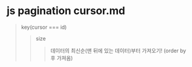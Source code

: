 # js pagination cursor.md

> key(cursor === id)
>
> > size
> >
> > > 데이터의 최신순(맨 뒤에 있는 데이터)부터 가져오기! (order by 후 가져옴)
